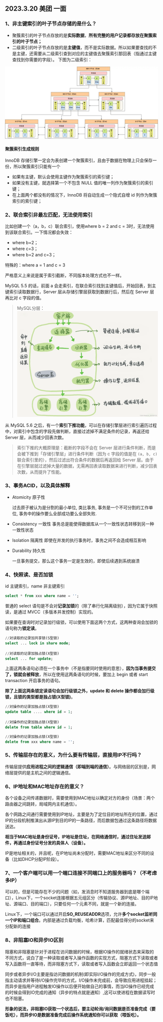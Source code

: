 ## 2023.3.20 美团 一面

### 1、非主键索引的叶子节点存储的是什么？

- 聚簇索引的叶子节点存放的是**实际数据**，**所有完整的用户记录都存放在聚簇索引的叶子节点；**
- 二级索引的叶子节点存放的是**主键值**，而不是实际数据。所以如果要查找的不是主键，还需要从二级索引查到对应的主键值去聚簇索引那回表（指通过主键查找到你需要的字段）。 下图为二级索引：

![image-20230321012941218](./面经.assets/image-20230321012941218.png)

#### 聚簇索引生成规则

InnoDB 存储引擎一定会为表创建一个聚簇索引，且由于数据在物理上只会保存一份，所以聚簇索引只能有一个

- 如果有主键，默认会使用主键作为聚簇索引的索引键；
- 如果没有主键，就选择第一个不包含 NULL 值的唯一列作为聚簇索引的索引键；
- 在上面两个都没有的情况下，InnoDB 将自动生成一个隐式自增 id 列作为聚簇索引的索引键；

### 2、联合索引非最左匹配，无法使用索引

比如创建一个（a，b，c）联合索引，使用where b = 2 and c = 3时，无法使用到该联合索引。一下情况都会失效：

- where b=2；
- where c=3；
- where b=2 and c=3；

特殊的：where a = 1 and c = 3 

严格意义上来说是属于索引截断，不同版本处理方式也不一样。

MySQL 5.5 的话，前面 a 会走索引，在联合索引找到主键值后，开始回表，到主键索引读取数据行，Server 层从存储引擎层获取到数据行后，然后在 Server 层再比对 c 字段的值。

> MySQL分层：![image-20230320223626580](./面经.assets/image-20230320223626580.png)

从 MySQL 5.6 之后，有一个**索引下推功能**，可以在存储引擎层进行索引遍历过程中，对索引中包含的字段先做判断，直接过滤掉不满足条件的记录，再返还给 Server 层，从而减少回表次数。

> 索引下推的大概原理是：截断的字段不会在 Server 层进行条件判断，而是会被下推到「存储引擎层」进行条件判断（因为 c 字段的值是在 `(a, b, c)` 联合索引里的），然后过滤出符合条件的数据后再返回给 Server 层。由于在引擎层就过滤掉大量的数据，无需再回表读取数据来进行判断，减少回表次数，从而提升了性能。

### 3、事务ACID，以及具体解释

- Atomicity 原子性 

  过去原子被认为是分割的最小单位, 类比事务, 事务是一个不可分割的工作单位, 事务中的操作要么全部成功要么全部失败.

- Consistency 一致性
  事务总是能使得数据库从一个一致性状态转移到另一种一致性状态

- Isolation 隔离性
  即使在并发的执行事务时，事务之间不会造成相互影响

- Durability 持久性

  一旦事务提交，那么这个事务一定是生效的，即使后续遇到系统崩溃

### 4、快照读、是否加锁

id 主键索引，name 非主键索引

```sql
select * from xxx where name = '';
```

普通的 select 语句是不会对**记录加锁**的（除了串行化隔离级别），因为它属于快照读，是通过  MVCC（多版本并发控制）实现的。

如果要在查询时对记录加行级锁，可以使用下面这两个方式，这两种查询会加锁的语句称为**锁定读**。

```sql
//对读取的记录加共享锁(S型锁)
select ... lock in share mode;

//对读取的记录加独占锁(X型锁)
select ... for update;
```

上面这两条语句必须在一个事务中（不是指要同时使用的意思），**因为当事务提交了，锁就会被释放**，所以在使用这两条语句的时候，要加上 begin 或者 start transaction 开启事务的语句。

**除了上面这两条锁定读语句会加行级锁之外，update 和 delete 操作都会加行级锁，且锁的类型都是独占锁(X型锁)**。

```sql
//对操作的记录加独占锁(X型锁)
update table .... where id = 1;

//对操作的记录加独占锁(X型锁)
delete from table where id = 1;
```

```sql
//对操作的记录加独占锁(X型锁)
delete from xxx where name = '';
```

### 5、传输层存在的意义，为什么要有传输层，直接用IP不行吗？

传输层提供**应用进程之间的逻辑通信（即端到端的通信）**。与网络层的区别是，网络层提供的是主机之间的逻辑通信。

### 6、IP地址和MAC地址存在的意义？

各个设备之间传递数据时，需要使用到MAC地址以确定对方的身份（场景：两个路由器之间跳转，局域网内主机通信）。

各个网路之间通行需要使用到IP地址，主要是为了定位目的地址所在的位置，通过IP的分段机制推演出从源IP到目的IP的一条路径，而后数据包通过这条路径将数据送达。

**相当于MAC地址是身份证号，IP地址是住址，在网络通信时，通过住址发送邮件，再通过身份证号分发的具体人（设备）。**

IP是地址相关的，并且呢，在IP地址尚未分配时，需要MAC地址来区分不同的设备（比如DHCP分配IP阶段）。

### 7、一个客户端可以用一个端口连接不同端口上的服务器吗？（不考虑多IP）

可以的，但是可能存在不少的问题（如，发消息时不知道服务器到底是哪个端口），Linux下，一个socket连接根据五元组区分（传输协议、源IP地址、目的IP地址、源端口、目的端口），只要任何一个元素不同，就是一个新的连接。

Linux下，一个端口可以通过开启**SO_REUSEADDR**选项，允许**多个socket监听同一个IP和端口组合**。内部是通过负载均衡，哈希计算，匹配最佳得分的socket来分配新的连接

### 8、非阻塞IO和异步IO区别

阻塞和非阻塞是针对于进程在访问数据的时候，根据IO操作的就绪状态来采取的不同方式，说白了是一种读取或者写入操作函数的实现方式，阻塞方式下读取或者写入函数将一直等待，而非阻塞方式下，读取或者写入函数会立即返回一个状态值

同步或者异步I/O主要是指访问数据的机制(即实际I/O操作的完成方式)，同步一般指主动请求并等待I/O操作完毕的方式，I/O操作未完成前，会导致应用进程挂起；而异步是指用户进程触发IO操作以后便开始做自己的事情，而当IO操作已经完成的时候会得到IO完成的通知（异步的特点就是通知）,这可以使进程在数据读写时也不阻塞。

**形象的说法，非阻塞IO获取一个状态后，要主动轮询/询问数据是否准备完成（要饭吃），而异步IO是数据准备完成后操作系统通知你可以获取（喂饭吃）。**